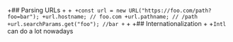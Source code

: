 +## Parsing URLs
+
+```
+const url = new URL("https://foo.com/path?foo=bar");
+url.hostname; // foo.com
+url.pathname; // /path
+url.searchParams.get("foo"); //bar
+```
+
+## Internationalization
+
+`Intl` can do a lot nowadays
